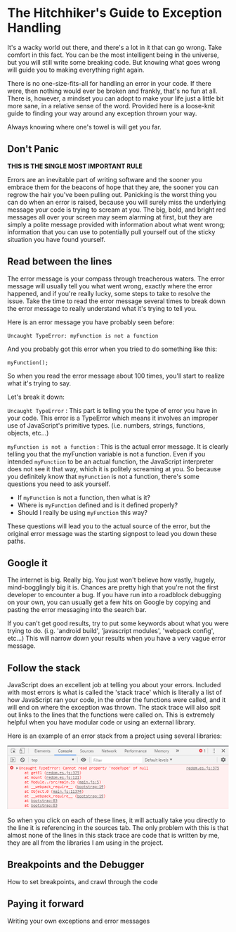 # The Hitchhiker's Guide to Exception Handling

It's a wacky world out there, and there's a lot in it that can go wrong.  Take comfort in this fact.  You can be the most intelligent being in the universe, but you will still write some breaking code.  But knowing what goes wrong will guide you to making everything right again.

There is no one-size-fits-all for handling an error in your code.  If there were, then nothing would ever be broken and frankly, that's no fun at all.  There is, however, a mindset you can adopt to make your life just a little bit more sane, in a relative sense of the word.  Provided here is a loose-knit guide to finding your way around any exception thrown your way.  

Always knowing where one's towel is will get you far.



## Don't Panic

**THIS IS THE SINGLE MOST IMPORTANT RULE**

Errors are an inevitable part of writing software and the sooner you embrace them for the beacons of hope that they are, the sooner you can regrow the hair you've been pulling out.  Panicking is the worst thing you can do when an error is raised, because you will surely miss the underlying message your code is trying to scream at you.  The big, bold, and bright red messages all over your screen may seem alarming at first, but they are simply a polite message provided with information about what went wrong;  information that you can use to potentially pull yourself out of the sticky situation you have found yourself.

## Read between the lines

The error message is your compass through treacherous waters.  The error message will usually tell you what went wrong, exactly where the error happened, and if you're really lucky, some steps to take to resolve the issue.  Take the time to read the error message several times to break down the error message to really understand what it's trying to tell you.  

Here is an error message you have probably seen before:

```
Uncaught TypeError: myFunction is not a function
```

And you probably got this error when you tried to do something like this: 

```
myFunction();
```

So when you read the error message about 100 times, you'll start to realize what it's trying to say.

Let's break it down:

`Uncaught TypeError` : This part is telling you the type of error you have in your code.  This error is a TypeError which means it involves an improper use of JavaScript's primitive types. (i.e. numbers, strings, functions, objects, etc...)

`myFunction is not a function` : This is the actual error message.  It is clearly telling you that the myFunction variable is not a function.  Even if you intended `myFunction` to be an actual function, the JavaScript interpreter does not see it that way, which it is politely screaming at you.  So because you definitely know that `myFunction` is not a function, there's some questions you need to ask yourself.

- If `myFunction` is not a function, then what is it?
- Where is `myFunction` defined and is it defined properly?
- Should I really be using `myFunction` this way?

These questions will lead you to the actual source of the error, but the original error message was the starting signpost to lead you down these paths.  

## Google it

The internet is big.  Really big.  You just won't believe how vastly, hugely, mind-bogglingly big it is.  Chances are pretty high that you're not the first developer to encounter a bug.  If you have run into a roadblock debugging on your own, you can usually get a few hits on Google by copying and pasting the error messaging into the search bar.  

If you can't get good results, try to put some keywords about what you were trying to do. (i.g. 'android build', 'javascript modules', 'webpack config', etc...)  This will narrow down your results when you have a very vague error message.

## Follow the stack

JavaScript does an excellent job at telling you about your errors.  Included with most errors is what is called the 'stack trace' which is literally a list of how JavaScript ran your code, in the order the functions were called, and it will end on where the exception was thrown.  The stack trace will also spit out links to the lines that the functions were called on.  This is extremely helpful when you have modular code or using an external library.

Here is an example of an error stack from a project using several libraries:

![error stack](https://raw.githubusercontent.com/michaelclark2/lectures/master/imgs/errorstack.PNG)

So when you click on each of these lines, it will actually take you directly to the line it is referencing in the sources tab.  The only problem with this is that almost none of the lines in this stack trace are code that is written by me, they are all from the libraries I am using in the project.  

## Breakpoints and the Debugger

How to set breakpoints, and crawl through the code

## Paying it forward

Writing your own exceptions and error messages

